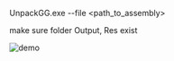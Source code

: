 UnpackGG.exe --file <path_to_assembly>

make sure folder Output, Res exist


![demo](https://github.com/01Xyris/UnpackGG/assets/169553099/fc25279b-08ea-47e3-979e-7ba5cc526a16)
